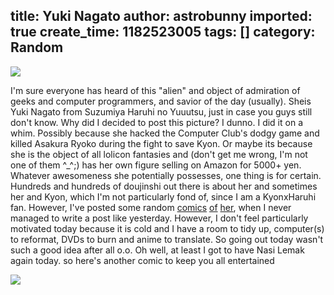title: Yuki Nagato
author: astrobunny
imported: true
create_time: 1182523005
tags: []
category: Random
---
 [![](wp-images/old/albums/random/nagato_001.jpg)](/images/wp-images/old/albums/random/nagato_001.jpg)  
  
I'm sure everyone has heard of this "alien" and object of admiration of geeks and computer programmers, and savior of the day (usually). Sheis Yuki Nagato from Suzumiya Haruhi no Yuuutsu, just in case you guys still don't know. Why did I decided to post this picture? I dunno. I did it on a whim. Possibly because she hacked the Computer Club's dodgy game and killed Asakura Ryoko during the fight to save Kyon. Or maybe its because she is the object of all lolicon fantasies and (don't get me wrong, I'm not one of them ^\_^;) has her own figure selling on Amazon for 5000+ yen. Whatever awesomeness she potentially possesses, one thing is for certain. Hundreds and hundreds of doujinshi out there is about her and sometimes her and Kyon, which I'm not particularly fond of, since I am a KyonxHaruhi fan. However, I've posted some random [comics](http://www.astrobunny.net/2007/05/20/comic-time/ "Comic Time 1") [of](http://www.astrobunny.net/2007/05/26/comic-time-2/) [her](http://www.astrobunny.net/2007/05/27/comic-time-again-3/), when I never managed to write a post like yesterday. However, I don't feel particularly motivated today because it is cold and I have a room to tidy up, computer(s) to reformat, DVDs to burn and anime to translate. So going out today wasn't such a good idea after all o.o. Oh well, at least I got to have Nasi Lemak again today. so here's another comic to keep you all entertained  
  
 [![](wp-images/old/albums/comix/konagato1.jpg)](/images/wp-images/old/albums/comix/konagato1.jpg)